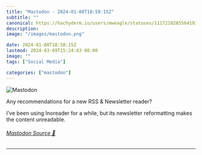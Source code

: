 ```yaml
---
title: "Mastodon - 2024-01-08T18:50:15Z"
subtitle: ""
canonical: https://hachyderm.io/users/mweagle/statuses/111721828556419210
description:
image: "/images/mastodon.png"

date: 2024-01-08T18:50:15Z
lastmod: 2024-03-09T15:24:03-08:00
image: ""
tags: ["Social Media"]

categories: ["mastodon"]
---
```

![Mastodon](/images/mastodon.png)

<p>Any recommendations for a new RSS &amp; Newsletter reader? </p><p>I’ve been using Inoreader for a while, but its newsletter reformatting makes the content unreadable.</p>


###### [Mastodon Source 🐘](https://hachyderm.io/@mweagle/111721828556419210)

___
